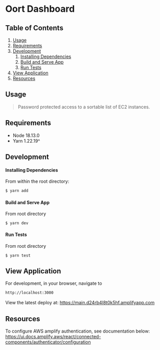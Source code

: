 # Oort Dashboard

## Table of Contents

1. [Usage](#usage)
1. [Requirements](#requirements)
1. [Development](#development)
    1. [Installing Dependencies](#installing-dependencies)
    1. [Build and Serve App](#build-and-serve-app)
    1. [Run Tests](#run-tests)
1. [View Application](#view-application)
1. [Resources](#resources)

## Usage

> Password protected access to a sortable list of EC2 instances.

## Requirements

- Node 18.13.0
- Yarn 1.22.19^

## Development

#### Installing Dependencies

From within the root directory:

```sh
$ yarn add
```

#### Build and Serve App
From root directory
```
$ yarn dev
```

#### Run Tests
From root directory
```
$ yarn test
```

## View Application
For development, in your browser, navigate to
```sh
http://localhost:3000
```

View the latest deploy at: https://main.d24rb4l8t0k5hf.amplifyapp.com

## Resources

To configure AWS amplify authentication, see documentation below:
https://ui.docs.amplify.aws/react/connected-components/authenticator/configuration
